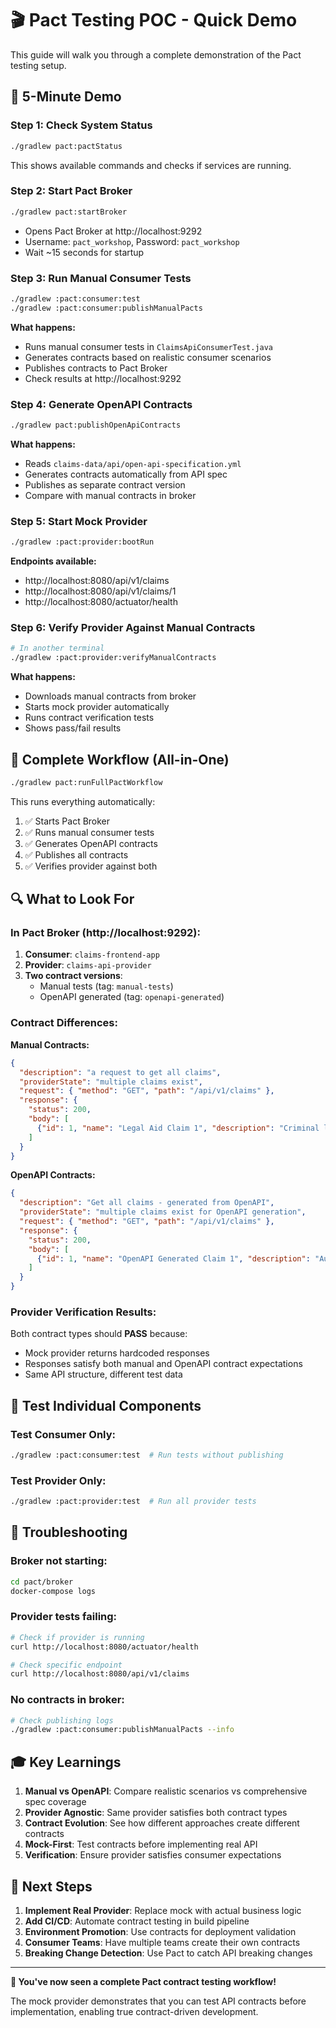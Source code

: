 # 🎬 Pact Testing POC - Quick Demo

This guide will walk you through a complete demonstration of the Pact testing setup.

## 🚀 5-Minute Demo

### Step 1: Check System Status

```bash
./gradlew pact:pactStatus
```

This shows available commands and checks if services are running.

### Step 2: Start Pact Broker

```bash
./gradlew pact:startBroker
```

- Opens Pact Broker at http://localhost:9292
- Username: `pact_workshop`, Password: `pact_workshop`
- Wait ~15 seconds for startup

### Step 3: Run Manual Consumer Tests

```bash
./gradlew :pact:consumer:test 
./gradlew :pact:consumer:publishManualPacts
```

**What happens:**
- Runs manual consumer tests in `ClaimsApiConsumerTest.java`
- Generates contracts based on realistic consumer scenarios
- Publishes contracts to Pact Broker
- Check results at http://localhost:9292

### Step 4: Generate OpenAPI Contracts

```bash
./gradlew pact:publishOpenApiContracts
```

**What happens:**
- Reads `claims-data/api/open-api-specification.yml`
- Generates contracts automatically from API spec
- Publishes as separate contract version
- Compare with manual contracts in broker

### Step 5: Start Mock Provider

```bash
./gradlew :pact:provider:bootRun
```

**Endpoints available:**
- http://localhost:8080/api/v1/claims
- http://localhost:8080/api/v1/claims/1
- http://localhost:8080/actuator/health

### Step 6: Verify Provider Against Manual Contracts

```bash
# In another terminal
./gradlew :pact:provider:verifyManualContracts
```

**What happens:**
- Downloads manual contracts from broker
- Starts mock provider automatically
- Runs contract verification tests
- Shows pass/fail results


## 🎯 Complete Workflow (All-in-One)

```bash
./gradlew pact:runFullPactWorkflow
```

This runs everything automatically:
1. ✅ Starts Pact Broker
2. ✅ Runs manual consumer tests
3. ✅ Generates OpenAPI contracts  
4. ✅ Publishes all contracts
5. ✅ Verifies provider against both

## 🔍 What to Look For

### In Pact Broker (http://localhost:9292):

1. **Consumer**: `claims-frontend-app`
2. **Provider**: `claims-api-provider`
3. **Two contract versions**:
   - Manual tests (tag: `manual-tests`)
   - OpenAPI generated (tag: `openapi-generated`)

### Contract Differences:

**Manual Contracts:**
```json
{
  "description": "a request to get all claims",
  "providerState": "multiple claims exist",
  "request": { "method": "GET", "path": "/api/v1/claims" },
  "response": {
    "status": 200,
    "body": [
      {"id": 1, "name": "Legal Aid Claim 1", "description": "Criminal legal aid representation"}
    ]
  }
}
```

**OpenAPI Contracts:**
```json
{
  "description": "Get all claims - generated from OpenAPI",
  "providerState": "multiple claims exist for OpenAPI generation",
  "request": { "method": "GET", "path": "/api/v1/claims" },
  "response": {
    "status": 200,
    "body": [
      {"id": 1, "name": "OpenAPI Generated Claim 1", "description": "Auto-generated from OpenAPI spec"}
    ]
  }
}
```

### Provider Verification Results:

Both contract types should **PASS** because:
- Mock provider returns hardcoded responses
- Responses satisfy both manual and OpenAPI contract expectations
- Same API structure, different test data

## 🧪 Test Individual Components

### Test Consumer Only:
```bash
./gradlew :pact:consumer:test  # Run tests without publishing
```

### Test Provider Only:
```bash
./gradlew :pact:provider:test  # Run all provider tests
```

## 🔧 Troubleshooting

### Broker not starting:
```bash
cd pact/broker
docker-compose logs
```

### Provider tests failing:
```bash
# Check if provider is running
curl http://localhost:8080/actuator/health

# Check specific endpoint
curl http://localhost:8080/api/v1/claims
```

### No contracts in broker:
```bash
# Check publishing logs
./gradlew :pact:consumer:publishManualPacts --info
```

## 🎓 Key Learnings

1. **Manual vs OpenAPI**: Compare realistic scenarios vs comprehensive spec coverage
2. **Provider Agnostic**: Same provider satisfies both contract types
3. **Contract Evolution**: See how different approaches create different contracts
4. **Mock-First**: Test contracts before implementing real API
5. **Verification**: Ensure provider satisfies consumer expectations

## 🚀 Next Steps

1. **Implement Real Provider**: Replace mock with actual business logic
2. **Add CI/CD**: Automate contract testing in build pipeline
3. **Environment Promotion**: Use contracts for deployment validation
4. **Consumer Teams**: Have multiple teams create their own contracts
5. **Breaking Change Detection**: Use Pact to catch API breaking changes

---

**🎉 You've now seen a complete Pact contract testing workflow!**

The mock provider demonstrates that you can test API contracts before implementation, enabling true contract-driven development.
